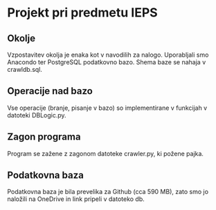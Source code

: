# Projekt pri predmetu IEPS

## Okolje 
Vzpostavitev okolja je enaka kot v navodilih za nalogo. Uporabljali smo Anacondo ter PostgreSQL podatkovno bazo.
Shema baze se nahaja v crawldb.sql.

## Operacije nad bazo
Vse operacije (branje, pisanje v bazo) so implementirane v funkcijah v datoteki DBLogic.py. 

## Zagon programa
Program se zažene z zagonom datoteke crawler.py, ki požene pajka.

## Podatkovna baza
Podatkovna baza je bila prevelika za Github (cca 590 MB), zato smo jo naložili na OneDrive in link pripeli v datoteko db.
